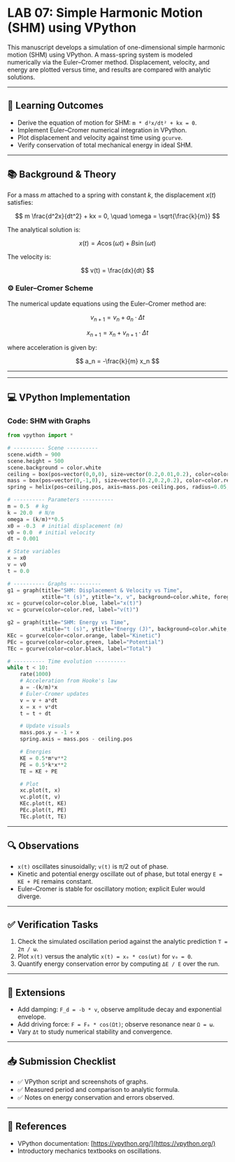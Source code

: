 # LAB 07: Simple Harmonic Motion (SHM) using VPython

This manuscript develops a simulation of one-dimensional simple harmonic motion (SHM) using VPython. A mass-spring system is modeled numerically via the Euler–Cromer method. Displacement, velocity, and energy are plotted versus time, and results are compared with analytic solutions.

---

## 🎯 Learning Outcomes

- Derive the equation of motion for SHM: `m * d²x/dt² + kx = 0`.
- Implement Euler–Cromer numerical integration in VPython.
- Plot displacement and velocity against time using `gcurve`.
- Verify conservation of total mechanical energy in ideal SHM.

---
## 📚 Background & Theory

For a mass $m$ attached to a spring with constant $k$, the displacement $x(t)$ satisfies:

$$
m \frac{d^2x}{dt^2} + kx = 0, \quad \omega = \sqrt{\frac{k}{m}}
$$

The analytical solution is:

$$
x(t) = A \cos(\omega t) + B \sin(\omega t)
$$

The velocity is:

$$
v(t) = \frac{dx}{dt}
$$

### ⚙️ Euler–Cromer Scheme

The numerical update equations using the Euler–Cromer method are:

$$
v_{n+1} = v_n + a_n \cdot \Delta t
$$

$$
x_{n+1} = x_n + v_{n+1} \cdot \Delta t
$$

where acceleration is given by:

$$
a_n = -\frac{k}{m} x_n
$$

---
---

## 💻 VPython Implementation

### Code: SHM with Graphs

```python
from vpython import *

# ---------- Scene ----------
scene.width = 900
scene.height = 500
scene.background = color.white
ceiling = box(pos=vector(0,0,0), size=vector(0.2,0.01,0.2), color=color.gray(0.8))
mass = box(pos=vector(0,-1,0), size=vector(0.2,0.2,0.2), color=color.red)
spring = helix(pos=ceiling.pos, axis=mass.pos-ceiling.pos, radius=0.05, coils=15)

# ---------- Parameters ----------
m = 0.5  # kg
k = 20.0  # N/m
omega = (k/m)**0.5
x0 = -0.3  # initial displacement (m)
v0 = 0.0  # initial velocity
dt = 0.001

# State variables
x = x0
v = v0
t = 0.0

# ---------- Graphs ----------
g1 = graph(title="SHM: Displacement & Velocity vs Time",
           xtitle="t (s)", ytitle="x, v", background=color.white, foreground=color.black)
xc = gcurve(color=color.blue, label="x(t)")
vc = gcurve(color=color.red, label="v(t)")

g2 = graph(title="SHM: Energy vs Time",
           xtitle="t (s)", ytitle="Energy (J)", background=color.white, foreground=color.black)
KEc = gcurve(color=color.orange, label="Kinetic")
PEc = gcurve(color=color.green, label="Potential")
TEc = gcurve(color=color.black, label="Total")

# ---------- Time evolution ----------
while t < 10:
    rate(1000)
    # Acceleration from Hooke's law
    a = -(k/m)*x
    # Euler-Cromer updates
    v = v + a*dt
    x = x + v*dt
    t = t + dt

    # Update visuals
    mass.pos.y = -1 + x
    spring.axis = mass.pos - ceiling.pos

    # Energies
    KE = 0.5*m*v**2
    PE = 0.5*k*x**2
    TE = KE + PE

    # Plot
    xc.plot(t, x)
    vc.plot(t, v)
    KEc.plot(t, KE)
    PEc.plot(t, PE)
    TEc.plot(t, TE)
```

---

## 🔍 Observations

- `x(t)` oscillates sinusoidally; `v(t)` is π/2 out of phase.
- Kinetic and potential energy oscillate out of phase, but total energy `E = KE + PE` remains constant.
- Euler–Cromer is stable for oscillatory motion; explicit Euler would diverge.

---

## ✅ Verification Tasks

1. Check the simulated oscillation period against the analytic prediction `T = 2π / ω`.
2. Plot `x(t)` versus the analytic `x(t) = x₀ * cos(ωt)` for `v₀ = 0`.
3. Quantify energy conservation error by computing `ΔE / E` over the run.

---

## 🧪 Extensions

- Add damping: `F_d = -b * v`, observe amplitude decay and exponential envelope.
- Add driving force: `F = F₀ * cos(Ωt)`; observe resonance near `Ω = ω`.
- Vary `Δt` to study numerical stability and convergence.

---

## 📥 Submission Checklist

- ✅ VPython script and screenshots of graphs.
- ✅ Measured period and comparison to analytic formula.
- ✅ Notes on energy conservation and errors observed.

---

## 🔗 References

- VPython documentation: [https://vpython.org/](https://vpython.org/)
- Introductory mechanics textbooks on oscillations.
